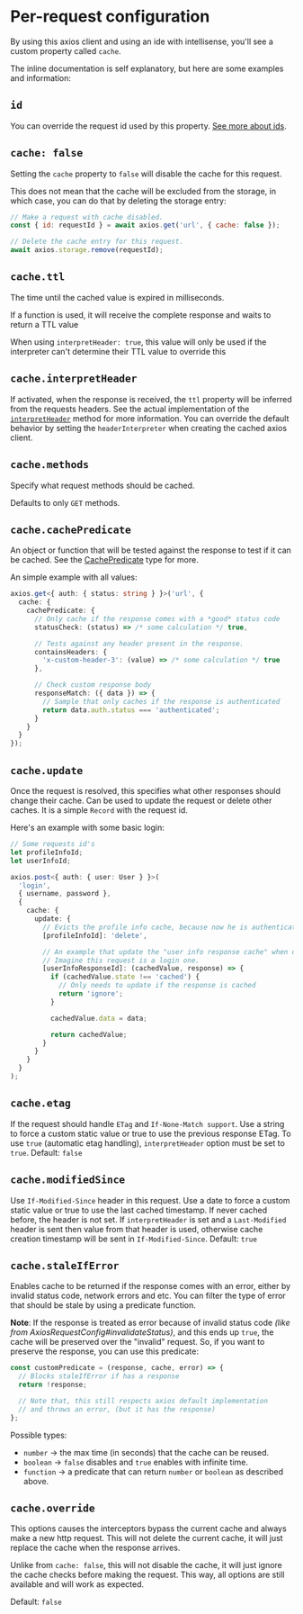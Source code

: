 # Per-request configuration

By using this axios client and using an ide with intellisense, you'll see a custom
property called `cache`.

The inline documentation is self explanatory, but here are some examples and information:

## `id`

You can override the request id used by this property.
[See more about ids](pages/request-id.md).

## `cache: false`

Setting the `cache` property to `false` will disable the cache for this request.

This does not mean that the cache will be excluded from the storage, in which case, you
can do that by deleting the storage entry:

```js
// Make a request with cache disabled.
const { id: requestId } = await axios.get('url', { cache: false });

// Delete the cache entry for this request.
await axios.storage.remove(requestId);
```

## `cache.ttl`

The time until the cached value is expired in milliseconds.

If a function is used, it will receive the complete response and waits to return a TTL
value

When using `interpretHeader: true`, this value will only be used if the interpreter can't
determine their TTL value to override this

## `cache.interpretHeader`

If activated, when the response is received, the `ttl` property will be inferred from the
requests headers. See the actual implementation of the
[`interpretHeader`](https://github.com/arthurfiorette/axios-cache-interceptor/blob/main/src/header/interpreter.ts)
method for more information. You can override the default behavior by setting the
`headerInterpreter` when creating the cached axios client.

## `cache.methods`

Specify what request methods should be cached.

Defaults to only `GET` methods.

## `cache.cachePredicate`

An object or function that will be tested against the response to test if it can be
cached. See the
[CachePredicate](https://github.com/arthurfiorette/axios-cache-interceptor/blob/main/src/util/types.ts)
type for more.

An simple example with all values:

```ts
axios.get<{ auth: { status: string } }>('url', {
  cache: {
    cachePredicate: {
      // Only cache if the response comes with a *good* status code
      statusCheck: (status) => /* some calculation */ true,

      // Tests against any header present in the response.
      containsHeaders: {
        'x-custom-header-3': (value) => /* some calculation */ true
      },

      // Check custom response body
      responseMatch: ({ data }) => {
        // Sample that only caches if the response is authenticated
        return data.auth.status === 'authenticated';
      }
    }
  }
});
```

## `cache.update`

Once the request is resolved, this specifies what other responses should change their
cache. Can be used to update the request or delete other caches. It is a simple `Record`
with the request id.

Here's an example with some basic login:

```ts
// Some requests id's
let profileInfoId;
let userInfoId;

axios.post<{ auth: { user: User } }>(
  'login',
  { username, password },
  {
    cache: {
      update: {
        // Evicts the profile info cache, because now he is authenticated and the response needs to be re-fetched
        [profileInfoId]: 'delete',

        // An example that update the "user info response cache" when doing a login.
        // Imagine this request is a login one.
        [userInfoResponseId]: (cachedValue, response) => {
          if (cachedValue.state !== 'cached') {
            // Only needs to update if the response is cached
            return 'ignore';
          }

          cachedValue.data = data;

          return cachedValue;
        }
      }
    }
  }
);
```

## `cache.etag`

If the request should handle `ETag` and `If-None-Match support`. Use a string to force a
custom static value or true to use the previous response ETag. To use `true` (automatic
etag handling), `interpretHeader` option must be set to `true`. Default: `false`

## `cache.modifiedSince`

Use `If-Modified-Since` header in this request. Use a date to force a custom static value
or true to use the last cached timestamp. If never cached before, the header is not set.
If `interpretHeader` is set and a `Last-Modified` header is sent then value from that
header is used, otherwise cache creation timestamp will be sent in `If-Modified-Since`.
Default: `true`

## `cache.staleIfError`

Enables cache to be returned if the response comes with an error, either by invalid status
code, network errors and etc. You can filter the type of error that should be stale by
using a predicate function.

**Note**: If the response is treated as error because of invalid status code _(like from
AxiosRequestConfig#invalidateStatus)_, and this ends up `true`, the cache will be
preserved over the "invalid" request. So, if you want to preserve the response, you can
use this predicate:

```js
const customPredicate = (response, cache, error) => {
  // Blocks staleIfError if has a response
  return !response;

  // Note that, this still respects axios default implementation
  // and throws an error, (but it has the response)
};
```

Possible types:

- `number` -> the max time (in seconds) that the cache can be reused.
- `boolean` -> `false` disables and `true` enables with infinite time.
- `function` -> a predicate that can return `number` or `boolean` as described above.

## `cache.override`

This options causes the interceptors bypass the current cache and always make a new http
request. This will not delete the current cache, it will just replace the cache when the
response arrives.

Unlike from `cache: false`, this will not disable the cache, it will just ignore the cache
checks before making the request. This way, all options are still available and will work
as expected.

Default: `false`

